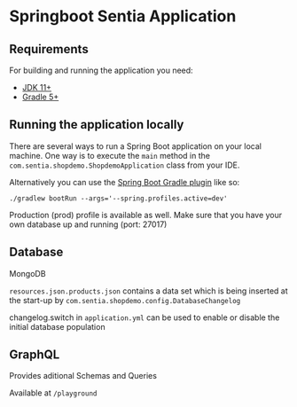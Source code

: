 # Springboot Sentia Application


## Requirements

For building and running the application you need:

- [JDK 11+](https://www.oracle.com/java/technologies/javase-downloads.html)
- [Gradle 5+](https://gradle.org)

## Running the application locally

There are several ways to run a Spring Boot application on your local machine. One way is to execute the `main` method in the `com.sentia.shopdemo.ShopdemoApplication` class from your IDE.

Alternatively you can use the [Spring Boot Gradle plugin](https://spring.io/guides/gs/gradle/) like so:

```shell
./gradlew bootRun --args='--spring.profiles.active=dev'
```

Production (prod) profile is available as well. Make sure that you have your own database up and running (port: 27017)

## Database

MongoDB

`resources.json.products.json` contains a data set which is being inserted at the start-up by `com.sentia.shopdemo.config.DatabaseChangelog`

changelog.switch in `application.yml` can be used to enable or disable the initial database population


## GraphQL

Provides aditional Schemas and Queries

Available at `/playground`



